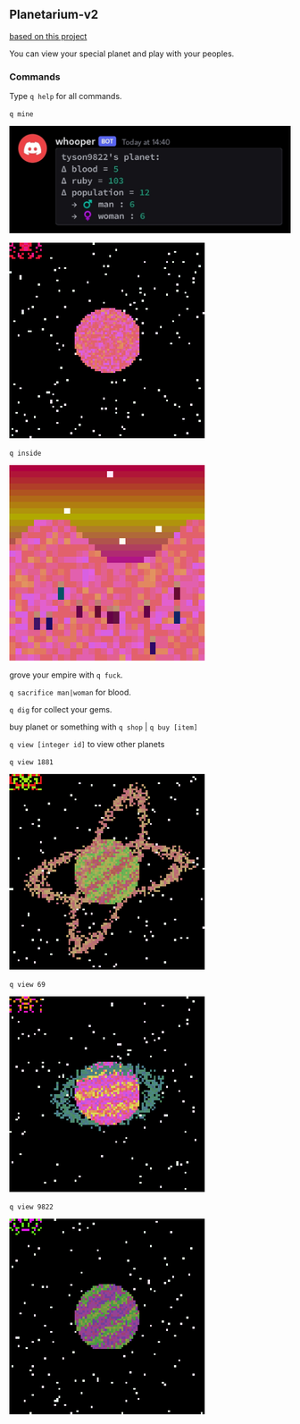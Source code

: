 ## Planetarium-v2

[based on this project](https://github.com/TYSON-Alii/Planetarium) 

You can view your special planet and play with your peoples.
### Commands
Type `q help` for all commands. 

`q mine`

![img](https://github.com/TYSON-Alii/Planetarium-v2/blob/main/media/a.jpg) 

![img](https://github.com/TYSON-Alii/Planetarium-v2/blob/main/media/anan.gif) 

`q inside`

![img](https://github.com/TYSON-Alii/Planetarium-v2/blob/main/media/anan-1.gif) 

grove your empire with `q fuck`. 

`q sacrifice man|woman` for blood. 

`q dig` for collect your gems. 

buy planet or something with `q shop` | `q buy [item]`


`q view [integer id]` to view other planets

`q view 1881`

![img](https://github.com/TYSON-Alii/Planetarium-v2/blob/main/media/anan-2.gif) 

`q view 69`

![img](https://github.com/TYSON-Alii/Planetarium-v2/blob/main/media/anan-3.gif) 

`q view 9822`

![img](https://github.com/TYSON-Alii/Planetarium-v2/blob/main/media/anan-4.gif) 
